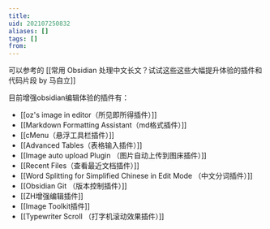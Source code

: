 ```yaml
---
title: 
uid: 202107250832
aliases: []
tags: []
from: 
---
```

可以参考的
[[常用 Obsidian 处理中文长文？试试这些这些大幅提升体验的插件和代码片段 by 马自立]]

目前增强obsidian编辑体验的插件有：
- [[oz's image in editor（所见即所得插件）]]
- [[Markdown Formatting Assistant（md格式插件）]]
- [[cMenu（悬浮工具栏插件）]]
- [[Advanced Tables（表格输入插件）]]
- [[Image auto upload Plugin （图片自动上传到图床插件）]]
- [[Recent Files（查看最近文档插件）]]
- [[Word Splitting for Simplified Chinese in Edit Mode （中文分词插件）]]
- [[Obsidian Git （版本控制插件）]]
- [[ZH增强编辑插件]]
- [[Image Toolkit插件]]
- [[Typewriter Scroll （打字机滚动效果插件）]]